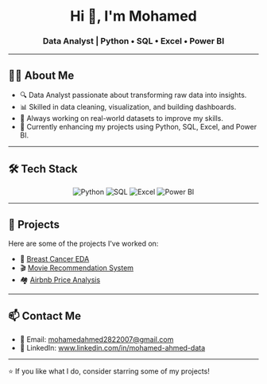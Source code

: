 <h1 align="center">Hi 👋, I'm Mohamed</h1>
<h3 align="center">Data Analyst | Python • SQL • Excel • Power BI</h3>

---

## 👨‍💻 About Me

- 🔍 Data Analyst passionate about transforming raw data into insights.
- 📊 Skilled in data cleaning, visualization, and building dashboards.
- 💼 Always working on real-world datasets to improve my skills.
- 🌱 Currently enhancing my projects using Python, SQL, Excel, and Power BI.

---

## 🛠️ Tech Stack

<p align="center">
  <img src="https://img.shields.io/badge/Python-3776AB?style=for-the-badge&logo=python&logoColor=white" alt="Python"/>
  <img src="https://img.shields.io/badge/SQL-4479A1?style=for-the-badge&logo=mysql&logoColor=white" alt="SQL"/>
  <img src="https://img.shields.io/badge/Excel-217346?style=for-the-badge&logo=microsoft-excel&logoColor=white" alt="Excel"/>
  <img src="https://img.shields.io/badge/Power BI-F2C811?style=for-the-badge&logo=powerbi&logoColor=black" alt="Power BI"/>
</p>

---

## 📁 Projects

Here are some of the projects I've worked on:

- 🧬 [Breast Cancer EDA](https://github.com/Mohamed-ahmed282/breast-cancer-analysis)
- 🎬 [Movie Recommendation System](https://github.com/your-username/movie-recommendation)
- 🏘️ [Airbnb Price Analysis](https://github.com/your-username/airbnb-price-analysis)

---

## 📫 Contact Me

- 📧 Email: mohamedahmed2822007@gmail.com  
- 💼 LinkedIn: www.linkedin.com/in/mohamed-ahmed-data

---

⭐ If you like what I do, consider starring some of my projects!
